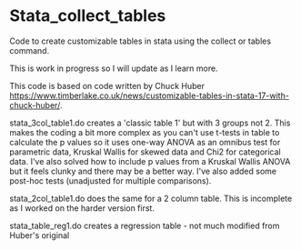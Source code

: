 # Stata_collect_tables
Code to create customizable tables in stata using the collect or tables command.

This is work in progress so I will update as I learn more. 

This code is based on code written by Chuck Huber https://www.timberlake.co.uk/news/customizable-tables-in-stata-17-with-chuck-huber/. 

stata_3col_table1.do creates a 'classic table 1' but with 3 groups not 2. This makes the coding a bit more complex as you can't use t-tests in table to calculate the p values so it uses one-way ANOVA as an omnibus test for parametric data, Kruskal Wallis for skewed data and Chi2 for categorical data. I've also solved how to include p values from a Kruskal Wallis ANOVA but it feels clunky and there may be a better way. I've also added some post-hoc tests (unadjusted for multiple comparisons). 

stata_2col_table1.do does the same for a 2 column table. This is incomplete as I worked on the harder version first. 

stata_table_reg1.do creates a regression table - not much modified from Huber's original
